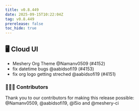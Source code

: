 ```yaml
---
title: v0.8.449
date: 2025-09-15T10:22:04Z
tag: v0.8.449
prerelease: false
toc_hide: true
---
```


## 🖥 Cloud UI

- Meshery Org Theme @Namanv0509 (#4152)
- fix datetime bugs @aabidsofi19 (#4153)
- fix org logo getting streched @aabidsofi19 (#4151)

### 👨🏽‍💻 Contributors

Thank you to our contributors for making this release possible:
@Namanv0509, @aabidsofi19, @l5io and @meshery-ci

